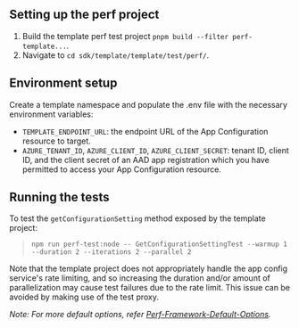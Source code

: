 ## Setting up the perf project

1. Build the template perf test project `pnpm build --filter perf-template...`.
2. Navigate to `cd sdk/template/template/test/perf/`.

## Environment setup

Create a template namespace and populate the .env file with the necessary environment variables:

- `TEMPLATE_ENDPOINT_URL`: the endpoint URL of the App Configuration resource to target.
- `AZURE_TENANT_ID`, `AZURE_CLIENT_ID`, `AZURE_CLIENT_SECRET`: tenant ID, client ID, and the client secret of an AAD app registration which you have permitted to access your App Configuration resource.

## Running the tests

To test the `getConfigurationSetting` method exposed by the template project:

> `npm run perf-test:node -- GetConfigurationSettingTest --warmup 1 --duration 2 --iterations 2 --parallel 2`

Note that the template project does not appropriately handle the app config service's rate limiting, and so increasing the duration and/or amount of parallelization may cause test failures due to the rate limit. This issue can be avoided by making use of the test proxy.

_Note: For more default options, refer [Perf-Framework-Default-Options](https://github.com/Azure/azure-sdk-for-js/blob/main/sdk/test-utils/perf/README.md#keyconcepts)._
